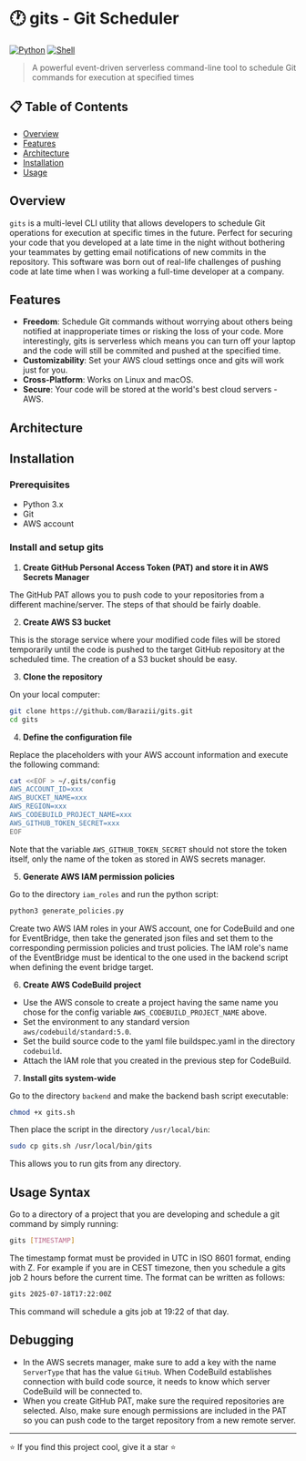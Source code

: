 # 🕐 gits - Git Scheduler

[![Python](https://img.shields.io/badge/Python-3.x-blue.svg)](https://python.org)
[![Shell](https://img.shields.io/badge/Shell-Bash-green.svg)](https://www.gnu.org/software/bash/)

> A powerful event-driven serverless command-line tool to schedule Git commands for execution at specified times

## 📋 Table of Contents

- [Overview](#overview)
- [Features](#features)
- [Architecture](#architecture)
- [Installation](#installation)
- [Usage](#usage)

## Overview

`gits` is a multi-level CLI utility that allows developers to schedule Git operations for execution at specific times in the future. Perfect for securing your code that you developed at a late time in the night without bothering your teammates by getting email notifications of new commits in the repository. This software was born out of real-life challenges of pushing code at late time when I was working a full-time developer at a company.

## Features

- **Freedom**: Schedule Git commands without worrying about others being notified at inapproperiate times or risking the loss of your code. More interestingly, gits is serverless which means you can turn off your laptop and the code will still be commited and pushed at the specified time.
- **Customizability**: Set your AWS cloud settings once and gits will work just for you. 
- **Cross-Platform**: Works on Linux and macOS.
- **Secure**: Your code will be stored at the world's best cloud servers - AWS. 

## Architecture

## Installation

### Prerequisites

- Python 3.x
- Git
- AWS account

### Install and setup gits

1. **Create GitHub Personal Access Token (PAT) and store it in AWS Secrets Manager**

The GitHub PAT allows you to push code to your repositories from a different machine/server. The steps of that should be fairly doable.

2. **Create AWS S3 bucket** 

This is the storage service where your modified code files will be stored temporarily until the code is pushed to the target GitHub repository at the scheduled time. The creation of a S3 bucket should be easy.

3. **Clone the repository**

On your local computer:
   ```bash
   git clone https://github.com/Barazii/gits.git
   cd gits
   ```

4. **Define the configuration file**

Replace the placeholders with your AWS account information and execute the following command:

   ```bash
   cat <<EOF > ~/.gits/config
   AWS_ACCOUNT_ID=xxx
   AWS_BUCKET_NAME=xxx
   AWS_REGION=xxx
   AWS_CODEBUILD_PROJECT_NAME=xxx
   AWS_GITHUB_TOKEN_SECRET=xxx
   EOF
   ```
Note that the variable `AWS_GITHUB_TOKEN_SECRET` should not store the token itself, only the name of the token as stored in AWS secrets manager.

5. **Generate AWS IAM permission policies**

Go to the directory `iam_roles` and run the python script:

   ```bash
   python3 generate_policies.py
   ```
Create two AWS IAM roles in your AWS account, one for CodeBuild and one for EventBridge, then take the generated json files and set them to the corresponding permission policies and trust policies. The IAM role's name of the EventBridge must be identical to the one used in the backend script when defining the event bridge target.

6. **Create AWS CodeBuild project**

- Use the AWS console to create a project having the same name you chose for the config variable `AWS_CODEBUILD_PROJECT_NAME` above.
- Set the environment to any standard version `aws/codebuild/standard:5.0`.
- Set the build source code to the yaml file buildspec.yaml in the directory `codebuild`.
- Attach the IAM role that you created in the previous step for CodeBuild.

7. **Install gits system-wide**

Go to the directory `backend` and make the backend bash script executable:

   ```bash
   chmod +x gits.sh
   ```
Then place the script in the directory `/usr/local/bin`:

   ```bash
   sudo cp gits.sh /usr/local/bin/gits
   ```
This allows you to run gits from any directory.

## Usage Syntax

Go to a directory of a project that you are developing and schedule a git command by simply running:

   ```bash
   gits [TIMESTAMP]
   ```
The timestamp format must be provided in UTC in ISO 8601 format, ending with Z. For example if you are in CEST timezone, then you schedule a gits job 2 hours before the current time. The format can be written as follows:

   ```bash
   gits 2025-07-18T17:22:00Z
   ```
This command will schedule a gits job at 19:22 of that day.

## Debugging

- In the AWS secrets manager, make sure to add a key with the name `ServerType` that has the value `GitHub`. When CodeBuild establishes connection with build code source, it needs to know which server CodeBuild will be connected to.
- When you create GitHub PAT, make sure the required repositories are selected. Also, make sure enough permissions are included in the PAT so you can push code to the target repository from a new remote server.

---

⭐ If you find this project cool, give it a star ⭐